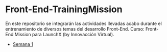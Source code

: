 # Front-End-TrainingMission
En este repositorio se integrarán las actividades llevadas acabo durante el entrenamiento de diversos temas del desarrollo Front-End.
Curso: Front-End Mission para LaunchX (by Innovacción Virtual).

- [Semana 1](https://github.com/jluissolorio/Front-End-TrainingMission/tree/main/Semana%201)
